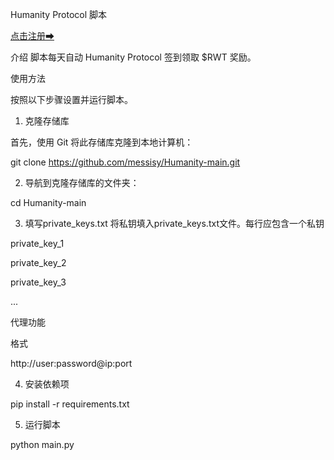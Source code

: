 Humanity Protocol 脚本

[点击注册➡](testnet.humanity.org/login?ref=messisy)

介绍
脚本每天自动 Humanity Protocol 签到领取 $RWT 奖励。

使用方法

按照以下步骤设置并运行脚本。

1. 克隆存储库

首先，使用 Git 将此存储库克隆到本地计算机：

git clone https://github.com/messisy/Humanity-main.git


2. 导航到克隆存储库的文件夹：

cd Humanity-main


3. 填写private_keys.txt
将私钥填入private_keys.txt文件。每行应包含一个私钥

private_key_1

private_key_2

private_key_3

...

代理功能

格式 


http://user:password@ip:port


4. 安装依赖项


pip install -r requirements.txt


5. 运行脚本



python main.py

